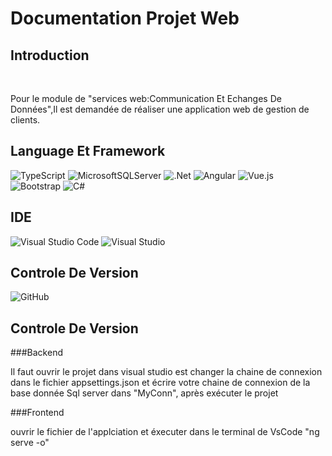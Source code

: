 #  Documentation Projet Web
## Introduction
<br>
<p> Pour le module de "services web:Communication Et Echanges De Données",Il est demandée de réaliser  une application web  de  gestion de clients.
  
## Language Et Framework 
  ![TypeScript](https://img.shields.io/badge/-typescript-black?style=flat-square&logo=typescript)
  ![MicrosoftSQLServer](https://img.shields.io/badge/Microsoft%20SQL%20Sever-CC2927?style=for-the-badge&logo=microsoft%20sql%20server&logoColor=white)
  ![.Net](https://img.shields.io/badge/.NET-5C2D91?style=for-the-badge&logo=.net&logoColor=white)
  ![Angular](https://img.shields.io/badge/angular-%23DD0031.svg?style=for-the-badge&logo=angular&logoColor=white)
  ![Vue.js](https://img.shields.io/badge/vuejs-%2335495e.svg?style=for-the-badge&logo=vuedotjs&logoColor=%234FC08D)
  ![Bootstrap](https://img.shields.io/badge/bootstrap-%23563D7C.svg?style=for-the-badge&logo=bootstrap&logoColor=white)
 ![C#](https://img.shields.io/badge/C%23-239120?style=for-the-badge&logo=c-sharp&logoColor=white)
  ## IDE
  ![Visual Studio Code](https://img.shields.io/badge/Visual%20Studio%20Code-0078d7.svg?style=for-the-badge&logo=visual-studio-code&logoColor=white)
  ![Visual Studio](https://img.shields.io/badge/Visual%20Studio-5C2D91.svg?style=for-the-badge&logo=visual-studio&logoColor=white)
 ## Controle De Version 
  ![GitHub](https://img.shields.io/badge/github-%23121011.svg?style=for-the-badge&logo=github&logoColor=white)
   ## Controle De Version 
  ###Backend
  <p>Il faut ouvrir le projet dans visual studio est changer la chaine de connexion dans le fichier appsettings.json et écrire votre chaine de connexion de la base donnée Sql server dans "MyConn", après exécuter le projet </p>
 ###Frontend 
 <p>ouvrir le fichier de l'applciation et éxecuter dans le terminal de VsCode "ng serve -o"</p>
